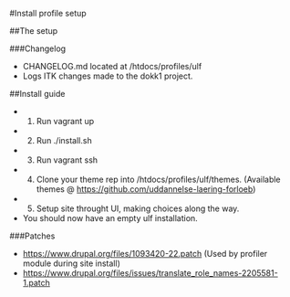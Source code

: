 #Install profile setup

##The setup

###Changelog
* CHANGELOG.md located at /htdocs/profiles/ulf
* Logs ITK changes made to the dokk1 project.

##Install guide
* 1) Run vagrant up
* 2) Run ./install.sh
* 3) Run vagrant ssh
* 4) Clone your theme rep into /htdocs/profiles/ulf/themes.
(Available themes @ https://github.com/uddannelse-laering-forloeb)
* 5) Setup site throught UI, making choices along the way.
* You should now have an empty ulf installation.

###Patches
* https://www.drupal.org/files/1093420-22.patch (Used by profiler module during site install)
* https://www.drupal.org/files/issues/translate_role_names-2205581-1.patch